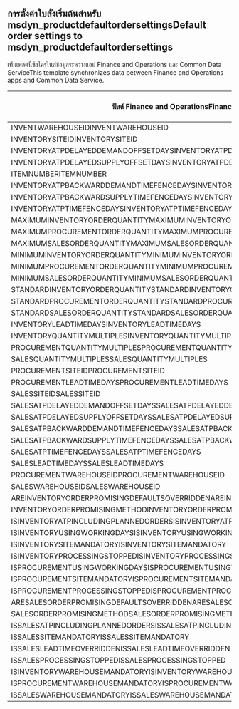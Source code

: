 ## <a name="default-order-settings-to-msdyn_productdefaultordersettings"></a><span data-ttu-id="2dac8-101">การตั้งค่าใบสั่งเริ่มต้นสำหรับ msdyn_productdefaultordersettings</span><span class="sxs-lookup"><span data-stu-id="2dac8-101">Default order settings to msdyn_productdefaultordersettings</span></span>

<span data-ttu-id="2dac8-102">เท็มเพลตนี้ซิงโครไนส์ข้อมูลระหว่างแอป Finance and Operations และ Common Data Service</span><span class="sxs-lookup"><span data-stu-id="2dac8-102">This template synchronizes data between Finance and Operations apps and Common Data Service.</span></span>

<span data-ttu-id="2dac8-103">ฟิลด์ Finance and Operations</span><span class="sxs-lookup"><span data-stu-id="2dac8-103">Finance and Operations field</span></span> | <span data-ttu-id="2dac8-104">ชนิดของการแม็ป</span><span class="sxs-lookup"><span data-stu-id="2dac8-104">Map type</span></span> | <span data-ttu-id="2dac8-105">ฟิลด์ Dynamics 365 อื่นๆ</span><span class="sxs-lookup"><span data-stu-id="2dac8-105">Other Dynamics 365 field</span></span> | <span data-ttu-id="2dac8-106">ค่าเริ่มต้น</span><span class="sxs-lookup"><span data-stu-id="2dac8-106">Default value</span></span>
---|---|---|---
<span data-ttu-id="2dac8-107">INVENTWAREHOUSEID</span><span class="sxs-lookup"><span data-stu-id="2dac8-107">INVENTWAREHOUSEID</span></span> | = | <span data-ttu-id="2dac8-108">msdyn_inventorywarehouse.msdyn_warehouseidentifier</span><span class="sxs-lookup"><span data-stu-id="2dac8-108">msdyn_inventorywarehouse.msdyn_warehouseidentifier</span></span> | 
<span data-ttu-id="2dac8-109">INVENTORYSITEID</span><span class="sxs-lookup"><span data-stu-id="2dac8-109">INVENTORYSITEID</span></span> | = | <span data-ttu-id="2dac8-110">msdyn_inventorysite.msdyn_siteid</span><span class="sxs-lookup"><span data-stu-id="2dac8-110">msdyn_inventorysite.msdyn_siteid</span></span> | 
<span data-ttu-id="2dac8-111">INVENTORYATPDELAYEDDEMANDOFFSETDAYS</span><span class="sxs-lookup"><span data-stu-id="2dac8-111">INVENTORYATPDELAYEDDEMANDOFFSETDAYS</span></span> | = | <span data-ttu-id="2dac8-112">msdyn_inventoryatpdelayeddemandoffsetdays</span><span class="sxs-lookup"><span data-stu-id="2dac8-112">msdyn_inventoryatpdelayeddemandoffsetdays</span></span> | 
<span data-ttu-id="2dac8-113">INVENTORYATPDELAYEDSUPPLYOFFSETDAYS</span><span class="sxs-lookup"><span data-stu-id="2dac8-113">INVENTORYATPDELAYEDSUPPLYOFFSETDAYS</span></span> | = | <span data-ttu-id="2dac8-114">msdyn_inventoryatpdelayedsupplyoffsetdays</span><span class="sxs-lookup"><span data-stu-id="2dac8-114">msdyn_inventoryatpdelayedsupplyoffsetdays</span></span> | 
<span data-ttu-id="2dac8-115">ITEMNUMBER</span><span class="sxs-lookup"><span data-stu-id="2dac8-115">ITEMNUMBER</span></span> | = | <span data-ttu-id="2dac8-116">msdyn_itemnumber.msdyn_itemnumber</span><span class="sxs-lookup"><span data-stu-id="2dac8-116">msdyn_itemnumber.msdyn_itemnumber</span></span> | 
<span data-ttu-id="2dac8-117">INVENTORYATPBACKWARDDEMANDTIMEFENCEDAYS</span><span class="sxs-lookup"><span data-stu-id="2dac8-117">INVENTORYATPBACKWARDDEMANDTIMEFENCEDAYS</span></span> | = | <span data-ttu-id="2dac8-118">msdyn_inventoryatpbackwarddemandtimefencedays</span><span class="sxs-lookup"><span data-stu-id="2dac8-118">msdyn_inventoryatpbackwarddemandtimefencedays</span></span> | 
<span data-ttu-id="2dac8-119">INVENTORYATPBACKWARDSUPPLYTIMEFENCEDAYS</span><span class="sxs-lookup"><span data-stu-id="2dac8-119">INVENTORYATPBACKWARDSUPPLYTIMEFENCEDAYS</span></span> | = | <span data-ttu-id="2dac8-120">msdyn_inventoryatpbackwardsupplytimefencedays</span><span class="sxs-lookup"><span data-stu-id="2dac8-120">msdyn_inventoryatpbackwardsupplytimefencedays</span></span> | 
<span data-ttu-id="2dac8-121">INVENTORYATPTIMEFENCEDAYS</span><span class="sxs-lookup"><span data-stu-id="2dac8-121">INVENTORYATPTIMEFENCEDAYS</span></span> | = | <span data-ttu-id="2dac8-122">msdyn_inventoryatptimefencedays</span><span class="sxs-lookup"><span data-stu-id="2dac8-122">msdyn_inventoryatptimefencedays</span></span> | 
<span data-ttu-id="2dac8-123">MAXIMUMINVENTORYORDERQUANTITY</span><span class="sxs-lookup"><span data-stu-id="2dac8-123">MAXIMUMINVENTORYORDERQUANTITY</span></span> | = | <span data-ttu-id="2dac8-124">msdyn_maximuminventoryorderquantity</span><span class="sxs-lookup"><span data-stu-id="2dac8-124">msdyn_maximuminventoryorderquantity</span></span> | 
<span data-ttu-id="2dac8-125">MAXIMUMPROCUREMENTORDERQUANTITY</span><span class="sxs-lookup"><span data-stu-id="2dac8-125">MAXIMUMPROCUREMENTORDERQUANTITY</span></span> | = | <span data-ttu-id="2dac8-126">msdyn_maximumprocurementorderquantity</span><span class="sxs-lookup"><span data-stu-id="2dac8-126">msdyn_maximumprocurementorderquantity</span></span> | 
<span data-ttu-id="2dac8-127">MAXIMUMSALESORDERQUANTITY</span><span class="sxs-lookup"><span data-stu-id="2dac8-127">MAXIMUMSALESORDERQUANTITY</span></span> | = | <span data-ttu-id="2dac8-128">msdyn_maximumsalesorderquantity</span><span class="sxs-lookup"><span data-stu-id="2dac8-128">msdyn_maximumsalesorderquantity</span></span> | 
<span data-ttu-id="2dac8-129">MINIMUMINVENTORYORDERQUANTITY</span><span class="sxs-lookup"><span data-stu-id="2dac8-129">MINIMUMINVENTORYORDERQUANTITY</span></span> | = | <span data-ttu-id="2dac8-130">msdyn_minimuminventoryorderquantity</span><span class="sxs-lookup"><span data-stu-id="2dac8-130">msdyn_minimuminventoryorderquantity</span></span> | 
<span data-ttu-id="2dac8-131">MINIMUMPROCUREMENTORDERQUANTITY</span><span class="sxs-lookup"><span data-stu-id="2dac8-131">MINIMUMPROCUREMENTORDERQUANTITY</span></span> | = | <span data-ttu-id="2dac8-132">msdyn_minimumprocurementorderquantity</span><span class="sxs-lookup"><span data-stu-id="2dac8-132">msdyn_minimumprocurementorderquantity</span></span> | 
<span data-ttu-id="2dac8-133">MINIMUMSALESORDERQUANTITY</span><span class="sxs-lookup"><span data-stu-id="2dac8-133">MINIMUMSALESORDERQUANTITY</span></span> | = | <span data-ttu-id="2dac8-134">msdyn_minimumsalesorderquantity</span><span class="sxs-lookup"><span data-stu-id="2dac8-134">msdyn_minimumsalesorderquantity</span></span> | 
<span data-ttu-id="2dac8-135">STANDARDINVENTORYORDERQUANTITY</span><span class="sxs-lookup"><span data-stu-id="2dac8-135">STANDARDINVENTORYORDERQUANTITY</span></span> | = | <span data-ttu-id="2dac8-136">msdyn_standardinventoryorderquantity</span><span class="sxs-lookup"><span data-stu-id="2dac8-136">msdyn_standardinventoryorderquantity</span></span> | 
<span data-ttu-id="2dac8-137">STANDARDPROCUREMENTORDERQUANTITY</span><span class="sxs-lookup"><span data-stu-id="2dac8-137">STANDARDPROCUREMENTORDERQUANTITY</span></span> | = | <span data-ttu-id="2dac8-138">msdyn_standardprocurementorderquantity</span><span class="sxs-lookup"><span data-stu-id="2dac8-138">msdyn_standardprocurementorderquantity</span></span> | 
<span data-ttu-id="2dac8-139">STANDARDSALESORDERQUANTITY</span><span class="sxs-lookup"><span data-stu-id="2dac8-139">STANDARDSALESORDERQUANTITY</span></span> | = | <span data-ttu-id="2dac8-140">msdyn_standardsalesorderquantity</span><span class="sxs-lookup"><span data-stu-id="2dac8-140">msdyn_standardsalesorderquantity</span></span> | 
<span data-ttu-id="2dac8-141">INVENTORYLEADTIMEDAYS</span><span class="sxs-lookup"><span data-stu-id="2dac8-141">INVENTORYLEADTIMEDAYS</span></span> | = | <span data-ttu-id="2dac8-142">msdyn_inventoryleadtimedays</span><span class="sxs-lookup"><span data-stu-id="2dac8-142">msdyn_inventoryleadtimedays</span></span> | 
<span data-ttu-id="2dac8-143">INVENTORYQUANTITYMULTIPLES</span><span class="sxs-lookup"><span data-stu-id="2dac8-143">INVENTORYQUANTITYMULTIPLES</span></span> | = | <span data-ttu-id="2dac8-144">msdyn_inventoryquantitymultiples</span><span class="sxs-lookup"><span data-stu-id="2dac8-144">msdyn_inventoryquantitymultiples</span></span> | 
<span data-ttu-id="2dac8-145">PROCUREMENTQUANTITYMULTIPLES</span><span class="sxs-lookup"><span data-stu-id="2dac8-145">PROCUREMENTQUANTITYMULTIPLES</span></span> | = | <span data-ttu-id="2dac8-146">msdyn_procurementquantitymultiples</span><span class="sxs-lookup"><span data-stu-id="2dac8-146">msdyn_procurementquantitymultiples</span></span> | 
<span data-ttu-id="2dac8-147">SALESQUANTITYMULTIPLES</span><span class="sxs-lookup"><span data-stu-id="2dac8-147">SALESQUANTITYMULTIPLES</span></span> | = | <span data-ttu-id="2dac8-148">msdyn_salesquantitymultiples</span><span class="sxs-lookup"><span data-stu-id="2dac8-148">msdyn_salesquantitymultiples</span></span> | 
<span data-ttu-id="2dac8-149">PROCUREMENTSITEID</span><span class="sxs-lookup"><span data-stu-id="2dac8-149">PROCUREMENTSITEID</span></span> | = | <span data-ttu-id="2dac8-150">msdyn_procurementsite.msdyn_siteid</span><span class="sxs-lookup"><span data-stu-id="2dac8-150">msdyn_procurementsite.msdyn_siteid</span></span> | 
<span data-ttu-id="2dac8-151">PROCUREMENTLEADTIMEDAYS</span><span class="sxs-lookup"><span data-stu-id="2dac8-151">PROCUREMENTLEADTIMEDAYS</span></span> | = | <span data-ttu-id="2dac8-152">msdyn_procurementleadtimedays</span><span class="sxs-lookup"><span data-stu-id="2dac8-152">msdyn_procurementleadtimedays</span></span> | 
<span data-ttu-id="2dac8-153">SALESSITEID</span><span class="sxs-lookup"><span data-stu-id="2dac8-153">SALESSITEID</span></span> | = | <span data-ttu-id="2dac8-154">msdyn_salessite.msdyn_siteid</span><span class="sxs-lookup"><span data-stu-id="2dac8-154">msdyn_salessite.msdyn_siteid</span></span> | 
<span data-ttu-id="2dac8-155">SALESATPDELAYEDDEMANDOFFSETDAYS</span><span class="sxs-lookup"><span data-stu-id="2dac8-155">SALESATPDELAYEDDEMANDOFFSETDAYS</span></span> | = | <span data-ttu-id="2dac8-156">msdyn_salesatpdelayeddemandoffsetdays</span><span class="sxs-lookup"><span data-stu-id="2dac8-156">msdyn_salesatpdelayeddemandoffsetdays</span></span> | 
<span data-ttu-id="2dac8-157">SALESATPDELAYEDSUPPLYOFFSETDAYS</span><span class="sxs-lookup"><span data-stu-id="2dac8-157">SALESATPDELAYEDSUPPLYOFFSETDAYS</span></span> | = | <span data-ttu-id="2dac8-158">msdyn_salesatpdelayedsupplyoffsetdays</span><span class="sxs-lookup"><span data-stu-id="2dac8-158">msdyn_salesatpdelayedsupplyoffsetdays</span></span> | 
<span data-ttu-id="2dac8-159">SALESATPBACKWARDDEMANDTIMEFENCEDAYS</span><span class="sxs-lookup"><span data-stu-id="2dac8-159">SALESATPBACKWARDDEMANDTIMEFENCEDAYS</span></span> | = | <span data-ttu-id="2dac8-160">msdyn_salesatpbackwarddemandtimefencedays</span><span class="sxs-lookup"><span data-stu-id="2dac8-160">msdyn_salesatpbackwarddemandtimefencedays</span></span> | 
<span data-ttu-id="2dac8-161">SALESATPBACKWARDSUPPLYTIMEFENCEDAYS</span><span class="sxs-lookup"><span data-stu-id="2dac8-161">SALESATPBACKWARDSUPPLYTIMEFENCEDAYS</span></span> | = | <span data-ttu-id="2dac8-162">msdyn_salesatpbackwardsupplytimefencedays</span><span class="sxs-lookup"><span data-stu-id="2dac8-162">msdyn_salesatpbackwardsupplytimefencedays</span></span> | 
<span data-ttu-id="2dac8-163">SALESATPTIMEFENCEDAYS</span><span class="sxs-lookup"><span data-stu-id="2dac8-163">SALESATPTIMEFENCEDAYS</span></span> | = | <span data-ttu-id="2dac8-164">msdyn_salesatptimefencedays</span><span class="sxs-lookup"><span data-stu-id="2dac8-164">msdyn_salesatptimefencedays</span></span> | 
<span data-ttu-id="2dac8-165">SALESLEADTIMEDAYS</span><span class="sxs-lookup"><span data-stu-id="2dac8-165">SALESLEADTIMEDAYS</span></span> | = | <span data-ttu-id="2dac8-166">msdyn_salesleadtimedays</span><span class="sxs-lookup"><span data-stu-id="2dac8-166">msdyn_salesleadtimedays</span></span> | 
<span data-ttu-id="2dac8-167">PROCUREMENTWAREHOUSEID</span><span class="sxs-lookup"><span data-stu-id="2dac8-167">PROCUREMENTWAREHOUSEID</span></span> | = | <span data-ttu-id="2dac8-168">msdyn_procurementwarehouse.msdyn_warehouseidentifier</span><span class="sxs-lookup"><span data-stu-id="2dac8-168">msdyn_procurementwarehouse.msdyn_warehouseidentifier</span></span> | 
<span data-ttu-id="2dac8-169">SALESWAREHOUSEID</span><span class="sxs-lookup"><span data-stu-id="2dac8-169">SALESWAREHOUSEID</span></span> | = | <span data-ttu-id="2dac8-170">msdyn_saleswarehouse.msdyn_warehouseidentifier</span><span class="sxs-lookup"><span data-stu-id="2dac8-170">msdyn_saleswarehouse.msdyn_warehouseidentifier</span></span> | 
<span data-ttu-id="2dac8-171">AREINVENTORYORDERPROMISINGDEFAULTSOVERRIDDEN</span><span class="sxs-lookup"><span data-stu-id="2dac8-171">AREINVENTORYORDERPROMISINGDEFAULTSOVERRIDDEN</span></span> | >< | <span data-ttu-id="2dac8-172">msdyn_areinventoryorderdefaultsoverridden</span><span class="sxs-lookup"><span data-stu-id="2dac8-172">msdyn_areinventoryorderdefaultsoverridden</span></span> | 
<span data-ttu-id="2dac8-173">INVENTORYORDERPROMISINGMETHOD</span><span class="sxs-lookup"><span data-stu-id="2dac8-173">INVENTORYORDERPROMISINGMETHOD</span></span> | >< | <span data-ttu-id="2dac8-174">msdyn_inventoryorderpromisingmethod</span><span class="sxs-lookup"><span data-stu-id="2dac8-174">msdyn_inventoryorderpromisingmethod</span></span> | 
<span data-ttu-id="2dac8-175">ISINVENTORYATPINCLUDINGPLANNEDORDERS</span><span class="sxs-lookup"><span data-stu-id="2dac8-175">ISINVENTORYATPINCLUDINGPLANNEDORDERS</span></span> | >< | <span data-ttu-id="2dac8-176">msdyn_isinventoryatpincludingplannedorders</span><span class="sxs-lookup"><span data-stu-id="2dac8-176">msdyn_isinventoryatpincludingplannedorders</span></span> | 
<span data-ttu-id="2dac8-177">ISINVENTORYUSINGWORKINGDAYS</span><span class="sxs-lookup"><span data-stu-id="2dac8-177">ISINVENTORYUSINGWORKINGDAYS</span></span> | >< | <span data-ttu-id="2dac8-178">msdyn_isinventoryusingworkingdays</span><span class="sxs-lookup"><span data-stu-id="2dac8-178">msdyn_isinventoryusingworkingdays</span></span> | 
<span data-ttu-id="2dac8-179">ISINVENTORYSITEMANDATORY</span><span class="sxs-lookup"><span data-stu-id="2dac8-179">ISINVENTORYSITEMANDATORY</span></span> | >< | <span data-ttu-id="2dac8-180">msdyn_isinventorysitemandatory</span><span class="sxs-lookup"><span data-stu-id="2dac8-180">msdyn_isinventorysitemandatory</span></span> | 
<span data-ttu-id="2dac8-181">ISINVENTORYPROCESSINGSTOPPED</span><span class="sxs-lookup"><span data-stu-id="2dac8-181">ISINVENTORYPROCESSINGSTOPPED</span></span> | >< | <span data-ttu-id="2dac8-182">msdyn_isinventoryprocessingstopped</span><span class="sxs-lookup"><span data-stu-id="2dac8-182">msdyn_isinventoryprocessingstopped</span></span> | 
<span data-ttu-id="2dac8-183">ISPROCUREMENTUSINGWORKINGDAYS</span><span class="sxs-lookup"><span data-stu-id="2dac8-183">ISPROCUREMENTUSINGWORKINGDAYS</span></span> | >< | <span data-ttu-id="2dac8-184">msdyn_isprocurementusingworkingdays</span><span class="sxs-lookup"><span data-stu-id="2dac8-184">msdyn_isprocurementusingworkingdays</span></span> | 
<span data-ttu-id="2dac8-185">ISPROCUREMENTSITEMANDATORY</span><span class="sxs-lookup"><span data-stu-id="2dac8-185">ISPROCUREMENTSITEMANDATORY</span></span> | >< | <span data-ttu-id="2dac8-186">msdyn_isprocurementsitemandatory</span><span class="sxs-lookup"><span data-stu-id="2dac8-186">msdyn_isprocurementsitemandatory</span></span> | 
<span data-ttu-id="2dac8-187">ISPROCUREMENTPROCESSINGSTOPPED</span><span class="sxs-lookup"><span data-stu-id="2dac8-187">ISPROCUREMENTPROCESSINGSTOPPED</span></span> | >< | <span data-ttu-id="2dac8-188">msdyn_isprocurementprocessingstopped</span><span class="sxs-lookup"><span data-stu-id="2dac8-188">msdyn_isprocurementprocessingstopped</span></span> | 
<span data-ttu-id="2dac8-189">ARESALESORDERPROMISINGDEFAULTSOVERRIDDEN</span><span class="sxs-lookup"><span data-stu-id="2dac8-189">ARESALESORDERPROMISINGDEFAULTSOVERRIDDEN</span></span> | >< | <span data-ttu-id="2dac8-190">msdyn_aresalesorderdefaultsoverridden</span><span class="sxs-lookup"><span data-stu-id="2dac8-190">msdyn_aresalesorderdefaultsoverridden</span></span> | 
<span data-ttu-id="2dac8-191">SALESORDERPROMISINGMETHOD</span><span class="sxs-lookup"><span data-stu-id="2dac8-191">SALESORDERPROMISINGMETHOD</span></span> | >< | <span data-ttu-id="2dac8-192">msdyn_salesorderpromisingmethod</span><span class="sxs-lookup"><span data-stu-id="2dac8-192">msdyn_salesorderpromisingmethod</span></span> | 
<span data-ttu-id="2dac8-193">ISSALESATPINCLUDINGPLANNEDORDERS</span><span class="sxs-lookup"><span data-stu-id="2dac8-193">ISSALESATPINCLUDINGPLANNEDORDERS</span></span> | >< | <span data-ttu-id="2dac8-194">msdyn_issalesatpincludingplannedorders</span><span class="sxs-lookup"><span data-stu-id="2dac8-194">msdyn_issalesatpincludingplannedorders</span></span> | 
<span data-ttu-id="2dac8-195">ISSALESSITEMANDATORY</span><span class="sxs-lookup"><span data-stu-id="2dac8-195">ISSALESSITEMANDATORY</span></span> | >< | <span data-ttu-id="2dac8-196">msdyn_issalessitemandatory</span><span class="sxs-lookup"><span data-stu-id="2dac8-196">msdyn_issalessitemandatory</span></span> | 
<span data-ttu-id="2dac8-197">ISSALESLEADTIMEOVERRIDDEN</span><span class="sxs-lookup"><span data-stu-id="2dac8-197">ISSALESLEADTIMEOVERRIDDEN</span></span> | >< | <span data-ttu-id="2dac8-198">msdyn_issalesleadtimeoverridden</span><span class="sxs-lookup"><span data-stu-id="2dac8-198">msdyn_issalesleadtimeoverridden</span></span> | 
<span data-ttu-id="2dac8-199">ISSALESPROCESSINGSTOPPED</span><span class="sxs-lookup"><span data-stu-id="2dac8-199">ISSALESPROCESSINGSTOPPED</span></span> | >< | <span data-ttu-id="2dac8-200">msdyn_issalesprocessingstopped</span><span class="sxs-lookup"><span data-stu-id="2dac8-200">msdyn_issalesprocessingstopped</span></span> | 
<span data-ttu-id="2dac8-201">ISINVENTORYWAREHOUSEMANDATORY</span><span class="sxs-lookup"><span data-stu-id="2dac8-201">ISINVENTORYWAREHOUSEMANDATORY</span></span> | >< | <span data-ttu-id="2dac8-202">msdyn_isinventorywarehousemandatory</span><span class="sxs-lookup"><span data-stu-id="2dac8-202">msdyn_isinventorywarehousemandatory</span></span> | 
<span data-ttu-id="2dac8-203">ISPROCUREMENTWAREHOUSEMANDATORY</span><span class="sxs-lookup"><span data-stu-id="2dac8-203">ISPROCUREMENTWAREHOUSEMANDATORY</span></span> | >< | <span data-ttu-id="2dac8-204">msdyn_isprocurementwarehousemandatory</span><span class="sxs-lookup"><span data-stu-id="2dac8-204">msdyn_isprocurementwarehousemandatory</span></span> | 
<span data-ttu-id="2dac8-205">ISSALESWAREHOUSEMANDATORY</span><span class="sxs-lookup"><span data-stu-id="2dac8-205">ISSALESWAREHOUSEMANDATORY</span></span> | >< | <span data-ttu-id="2dac8-206">msdyn_issaleswarehousemandatory</span><span class="sxs-lookup"><span data-stu-id="2dac8-206">msdyn_issaleswarehousemandatory</span></span> | 
